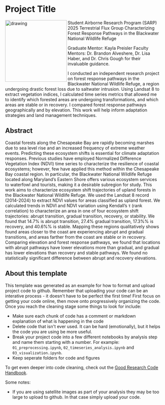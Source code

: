 # Project Title
<img align = "left" src="https://science.nasa.gov/wp-content/uploads/2023/11/sarp-patch.jpeg?w=1280&format=webp" alt="drawing" width="200"/>
Student Airborne Research Program (SARP) 2025
Terrestrial Flux Group
Characterizing Forest Response Pathways in the Blackwater National Wildlife Refuge 

Graduate Mentor: Kayla Preisler
Faculty Mentors: Dr. Brandon Alveshere, Dr. Lisa Haber, and Dr. Chris Gough for their invaluable guidance.

I conducted an independent research project on forest response pathways in the Blackwater National Wildlife Refuge, a region undergoing drastic forest loss due to saltwater intrusion. Using Landsat 8 to extract vegetation indices, I calculated time series metrics that allowed me to identify which forested areas are undergoing transformations, and which areas are stable or in recovery. I compared forest response pathways geographically and by elevation. This work will help inform adaptation strategies and land management techniques.


## Abstract
Coastal forests along the Chesapeake Bay are rapidly becoming marshes due to sea level rise and an increased frequency of extreme weather events. Predicting these ecosystem shifts is essential for climate adaptation responses. Previous studies have employed Normalized Difference Vegetation Index (NDVI) time series to characterize the resilience of coastal ecosystems; however, few have applied this method within the Chesapeake Bay coastal region. In particular, the Blackwater National Wildlife Refuge located along Maryland’s Eastern Shore offers various ecosystem services to waterfowl and tourists, making it a desirable subregion for study. This work aims to characterize ecosystem shift trajectories of upland forests in the Blackwater National Wildlife Refuge. We used the Landsat 8 record (2014-2024) to extract NDVI values for areas classified as upland forest. We calculated trends in NDVI and NDVI variation using Kendall’s τ (rank correlation) to characterize an area in one of four ecosystem shift trajectories: abrupt transition, gradual transition, recovery, or stability. We found that 14.7% is abrupt transition, 27.4% gradual transition, 17.3%% is recovery, and 40.6%% is stable. Mapping these regions qualitatively shows found areas closer to the coast are experiencing abrupt and gradual transitions, and areas farther from the coast are stable or in recovery. Comparing elevation and forest response pathways, we found that locations with abrupt pathways have lower elevations more than gradual, and gradual has lower elevations than recovery and stable pathways. We found no statistically significant difference between abrupt and recovery elevations.

## About this template

This template was generated as an example for how to format and upload project code to github. Remember that uploading your code can be an interative process - it doesn't have to be perfect the first time! First focus on getting your code online, then move onto progressively organizing the code. Once you reach the cleaning stage some things to look for include:

- Make sure each chunk of code has a comment or markdown explanation of what is happening in the code
- Delete code that isn't ever used. It can be hard (emotionally), but it helps the code you are using be more useful.
- Break your project code into a few different notebooks by analysis step and name them starting with a number. For example: `01_preprocessing.ipynb`, `02_timeseries_analysis.ipynb` and `03_visualization.ipynb`.
- Keep seperate folders for code and figures

To get even deeper into code cleaning, check out the [Good Research Code Handbook](https://goodresearch.dev/index.html).

Some notes:
- If you are using satellite images as part of your analysis they may be too large to upload to github. In that case simply upload your code.